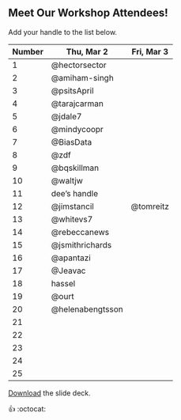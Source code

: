 ## Meet Our Workshop Attendees!

Add your handle to the list below.

| Number | Thu, Mar 2       | Fri, Mar 3 |
|--------|------------------|------------|
| 1      | @hectorsector    |            |
| 2      | @amiham-singh    |            |
| 3      | @psitsApril      |            |
| 4      | @tarajcarman     |            |
| 5      | @jdale7          |            |
| 6      | @mindycoopr      |            |
| 7      | @BiasData        |            |
| 8      | @zdf             |            |
| 9      | @bqskillman      |            |
| 10     | @waltjw          |            |
| 11     | dee’s handle     |            |
| 12     | @jimstancil      | @tomreitz  |
| 13     | @whitevs7        |            |
| 14     | @rebeccanews     |            |
| 15     | @jsmithrichards  |            |
| 16     | @apantazi        |            |
| 17     | @Jeavac          |            |
| 18     | hassel           |            |
| 19     | @ourt            |            |
| 20     | @helenabengtsson |            |
| 21     |                  |            |
| 22     |                  |            |
| 23     |                  |            |
| 24     |                  |            |
| 25     |                  |            |

[Download](nicar.pdf) the slide deck.

:+1: :octocat:
